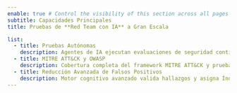 ```yaml
---
enable: true # Control the visibility of this section across all pages where it is used
subtitle: Capacidades Principales
title: Pruebas de **Red Team con IA** a Gran Escala

list:
  - title: Pruebas Autónomas
    description: Agentes de IA ejecutan evaluaciones de seguridad continuas 24/7, modelando cada capa desde el código fuente hasta la infraestructura en la nube sin intervención manual.
  - title: MITRE ATT&CK y OWASP
    description: Cobertura completa del framework MITRE ATT&CK y pruebas exhaustivas de vulnerabilidades OWASP Top 10 con precisión quirúrgica.
  - title: Reducción Avanzada de Falsos Positivos
    description: Motor cognitivo avanzado valida hallazgos y asigna Índice de Riesgo contextual (0-10) basado en explotabilidad, criticidad del activo y radio de impacto.
---
```

